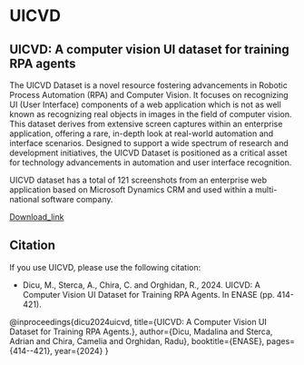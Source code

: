 # UICVD
## UICVD: A computer vision UI dataset for training RPA agents

The UICVD Dataset is a novel resource fostering advancements in Robotic Process Automation (RPA) and Computer Vision. It focuses on recognizing UI (User Interface) components of a web application which is not as well known as recognizing real objects in images in the field of computer vision. This dataset derives from extensive screen captures within an enterprise application, offering a rare, in-depth look at real-world automation and interface scenarios. Designed to support a wide spectrum of research and development initiatives, the UICVD Dataset is positioned as a critical asset for technology advancements in automation and user interface recognition. 

UICVD dataset has a total of 121 screenshots from an enterprise web application based on Microsoft Dynamics CRM and used within a multi-national software company. 

[Download_link](https://drive.google.com/uc?export=download&id=1uhNmFmr4zkf7i1C9YYmr7pL1g1dYnTla)

## Citation
If you use UICVD, please use the following citation:
* Dicu, M., Sterca, A., Chira, C. and Orghidan, R., 2024. UICVD: A Computer Vision UI Dataset for Training RPA Agents. In ENASE (pp. 414-421).

@inproceedings{dicu2024uicvd,
  title={UICVD: A Computer Vision UI Dataset for Training RPA Agents.},
  author={Dicu, Madalina and Sterca, Adrian and Chira, Camelia and Orghidan, Radu},
  booktitle={ENASE},
  pages={414--421},
  year={2024}
}

